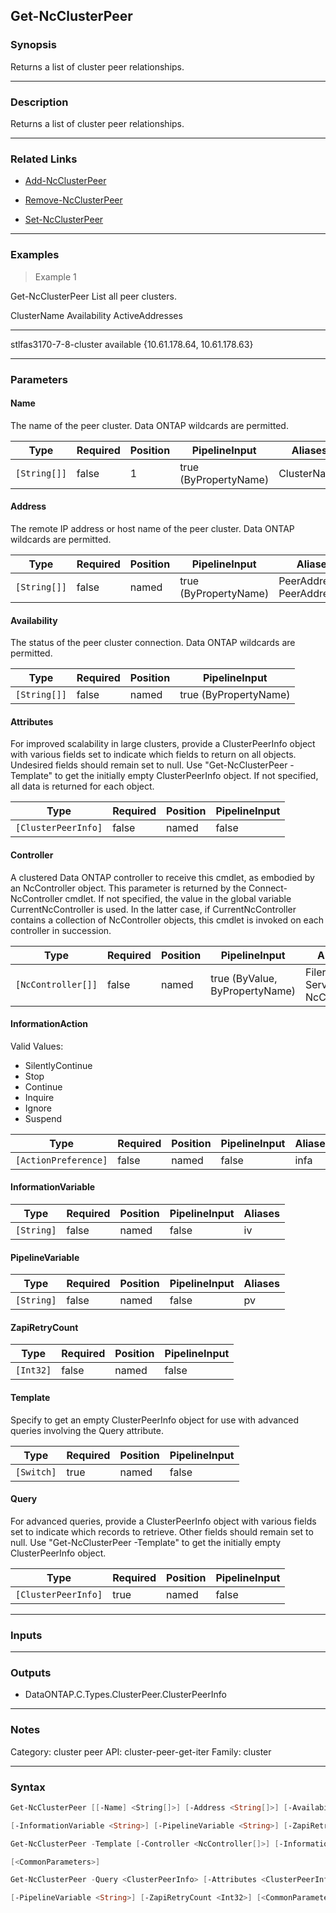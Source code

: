 Get-NcClusterPeer
-----------------

### Synopsis
Returns a list of cluster peer relationships.

---

### Description

Returns a list of cluster peer relationships.

---

### Related Links
* [Add-NcClusterPeer](Add-NcClusterPeer)

* [Remove-NcClusterPeer](Remove-NcClusterPeer)

* [Set-NcClusterPeer](Set-NcClusterPeer)

---

### Examples
> Example 1

Get-NcClusterPeer
List all peer clusters.

ClusterName               Availability    ActiveAddresses
-----------               ------------    ---------------
stlfas3170-7-8-cluster    available       {10.61.178.64, 10.61.178.63}

---

### Parameters
#### **Name**
The name of the peer cluster.  Data ONTAP wildcards are permitted.

|Type        |Required|Position|PipelineInput        |Aliases    |
|------------|--------|--------|---------------------|-----------|
|`[String[]]`|false   |1       |true (ByPropertyName)|ClusterName|

#### **Address**
The remote IP address or host name of the peer cluster.  Data ONTAP wildcards are permitted.

|Type        |Required|Position|PipelineInput        |Aliases                      |
|------------|--------|--------|---------------------|-----------------------------|
|`[String[]]`|false   |named   |true (ByPropertyName)|PeerAddress<br/>PeerAddresses|

#### **Availability**
The status of the peer cluster connection.  Data ONTAP wildcards are permitted.

|Type        |Required|Position|PipelineInput        |
|------------|--------|--------|---------------------|
|`[String[]]`|false   |named   |true (ByPropertyName)|

#### **Attributes**
For improved scalability in large clusters, provide a ClusterPeerInfo object with various fields set to indicate which fields to return on all objects.  Undesired fields should remain set to null.  Use "Get-NcClusterPeer -Template" to get the initially empty ClusterPeerInfo object.  If not specified, all data is returned for each object.

|Type               |Required|Position|PipelineInput|
|-------------------|--------|--------|-------------|
|`[ClusterPeerInfo]`|false   |named   |false        |

#### **Controller**
A clustered Data ONTAP controller to receive this cmdlet, as embodied by an NcController object.  This parameter is returned by the Connect-NcController cmdlet.  If not specified, the value in the global variable CurrentNcController is used.  In the latter case, if CurrentNcController contains a collection of NcController objects, this cmdlet is invoked on each controller in succession.

|Type              |Required|Position|PipelineInput                 |Aliases                          |
|------------------|--------|--------|------------------------------|---------------------------------|
|`[NcController[]]`|false   |named   |true (ByValue, ByPropertyName)|Filer<br/>Server<br/>NcController|

#### **InformationAction**

Valid Values:

* SilentlyContinue
* Stop
* Continue
* Inquire
* Ignore
* Suspend

|Type                |Required|Position|PipelineInput|Aliases|
|--------------------|--------|--------|-------------|-------|
|`[ActionPreference]`|false   |named   |false        |infa   |

#### **InformationVariable**

|Type      |Required|Position|PipelineInput|Aliases|
|----------|--------|--------|-------------|-------|
|`[String]`|false   |named   |false        |iv     |

#### **PipelineVariable**

|Type      |Required|Position|PipelineInput|Aliases|
|----------|--------|--------|-------------|-------|
|`[String]`|false   |named   |false        |pv     |

#### **ZapiRetryCount**

|Type     |Required|Position|PipelineInput|
|---------|--------|--------|-------------|
|`[Int32]`|false   |named   |false        |

#### **Template**
Specify to get an empty ClusterPeerInfo object for use with advanced queries involving the Query attribute.

|Type      |Required|Position|PipelineInput|
|----------|--------|--------|-------------|
|`[Switch]`|true    |named   |false        |

#### **Query**
For advanced queries, provide a ClusterPeerInfo object with various fields set to indicate which records to retrieve.  Other fields should remain set to null.  Use "Get-NcClusterPeer -Template" to get the initially empty ClusterPeerInfo object.

|Type               |Required|Position|PipelineInput|
|-------------------|--------|--------|-------------|
|`[ClusterPeerInfo]`|true    |named   |false        |

---

### Inputs

---

### Outputs
* DataONTAP.C.Types.ClusterPeer.ClusterPeerInfo

---

### Notes
Category: cluster peer
API: cluster-peer-get-iter
Family: cluster

---

### Syntax
```PowerShell
Get-NcClusterPeer [[-Name] <String[]>] [-Address <String[]>] [-Availability <String[]>] [-Attributes <ClusterPeerInfo>] [-Controller <NcController[]>] [-InformationAction <ActionPreference>] 
```
```PowerShell
[-InformationVariable <String>] [-PipelineVariable <String>] [-ZapiRetryCount <Int32>] [<CommonParameters>]
```
```PowerShell
Get-NcClusterPeer -Template [-Controller <NcController[]>] [-InformationAction <ActionPreference>] [-InformationVariable <String>] [-PipelineVariable <String>] [-ZapiRetryCount <Int32>] 
```
```PowerShell
[<CommonParameters>]
```
```PowerShell
Get-NcClusterPeer -Query <ClusterPeerInfo> [-Attributes <ClusterPeerInfo>] [-Controller <NcController[]>] [-InformationAction <ActionPreference>] [-InformationVariable <String>] 
```
```PowerShell
[-PipelineVariable <String>] [-ZapiRetryCount <Int32>] [<CommonParameters>]
```
